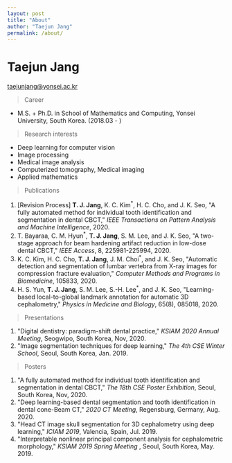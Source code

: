 ```yaml
---
layout: post
title: "About"
author: "Taejun Jang"
permalink: /about/
---
```


# Taejun Jang 
taejunjang@yonsei.ac.kr

> Career

- M.S. + Ph.D. in School of Mathematics and Computing, Yonsei University, South Korea. (2018.03 - )

> Research interests

- Deep learning for computer vision
- Image processing
- Medical image analysis
- Computerized tomography, Medical imaging
- Applied mathematics

> Publications
<ol>
<li>[Revision Process] <strong>T. J. Jang</strong>, K. C. Kim<sup>*</sup>, H. C. Cho, and J. K. Seo, "A fully automated method for individual tooth identification and segmentation in dental CBCT," <em>IEEE Transactions on Pattern Analysis and Machine Intelligence</em>, 2020.</li>
<li>T. Bayaraa, C. M. Hyun<sup>*</sup>, <strong>T. J. Jang</strong>, S. M. Lee, and J. K. Seo, "A two-stage approach for beam hardening artifact reduction in low-dose dental CBCT," <em>IEEE Access</em>, 8, 225981-225994, 2020.</li>
<li> K. C. Kim, H. C. Cho, <strong>T. J. Jang</strong>, J. M. Choi<sup>*</sup>, and J. K. Seo, "Automatic detection and segmentation of lumbar vertebra from X-ray images for compression fracture evaluation," <em>Computer Methods and Programs in Biomedicine</em>, 105833, 2020. </li>
<li> H. S. Yun, <strong>T. J. Jang</strong>, S. M. Lee, S.-H. Lee<sup>*</sup>, and J. K. Seo, "Learning-based local-to-global landmark annotation for automatic 3D cephalometry," <em>Physics in Medicine and Biology</em>, 65(8), 085018, 2020. </li>
</ol>


> Presentations
<ol>
<li> "Digital dentistry: paradigm-shift dental practice," <em>KSIAM 2020 Annual Meeting</em>, Seogwipo, South Korea, Nov, 2020. </li>
<li> "Image segmentation techniques for deep learning," <em>The 4th CSE Winter School</em>, Seoul, South Korea, Jan. 2019. </li>
</ol>

> Posters
<ol>
<li> "A fully automated method for individual tooth identification and segmentation in dental CBCT," <em>The 18th CSE Poster Exhibition</em>, Seoul, South Korea, Nov, 2020. </li>
<li> "Deep learning-based dental segmentation and tooth identification in dental cone-Beam CT," <em>2020 CT Meeting</em>, Regensburg, Germany, Aug. 2020. </li>
<li> "Head CT image skull segmentation for 3D cephalometry using deep learning," <em>ICIAM 2019</em>, Valencia, Spain, Jul. 2019. </li>
<li> "Interpretable nonlinear principal component analysis for cephalometric morphology," <em>KSIAM 2019 Spring Meeting </em>, Seoul, South Korea, May. 2019. </li>
</ol>
